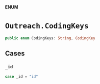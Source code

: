 **ENUM**

# `Outreach.CodingKeys`

```swift
public enum CodingKeys: String, CodingKey
```

## Cases
### `_id`

```swift
case _id = "id"
```

